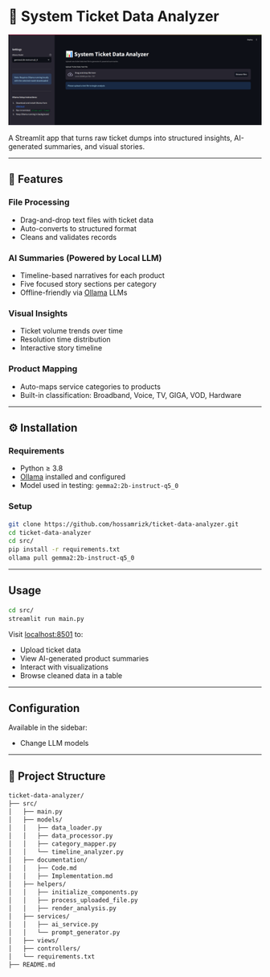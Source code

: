 # 🧠 System Ticket Data Analyzer

![Streamlit App](src/assets/screenshot.png) 

A Streamlit app that turns raw ticket dumps into structured insights, AI-generated summaries, and visual stories.

---

## 🚀 Features

### File Processing
- Drag-and-drop text files with ticket data  
- Auto-converts to structured format  
- Cleans and validates records  

### AI Summaries (Powered by Local LLM)
- Timeline-based narratives for each product  
- Five focused story sections per category  
- Offline-friendly via [Ollama](https://ollama.ai) LLMs  

### Visual Insights
- Ticket volume trends over time  
- Resolution time distribution  
- Interactive story timeline  

### Product Mapping
- Auto-maps service categories to products  
- Built-in classification: Broadband, Voice, TV, GIGA, VOD, Hardware  

---

## ⚙️ Installation

### Requirements
- Python ≥ 3.8  
- [Ollama](https://ollama.ai) installed and configured  
- Model used in testing: `gemma2:2b-instruct-q5_0`

### Setup

```bash
git clone https://github.com/hossamrizk/ticket-data-analyzer.git
cd ticket-data-analyzer
cd src/
pip install -r requirements.txt
ollama pull gemma2:2b-instruct-q5_0
```

---

## Usage

```bash
cd src/
streamlit run main.py
```

Visit [localhost:8501](http://localhost:8501) to:

- Upload ticket data  
- View AI-generated product summaries  
- Interact with visualizations  
- Browse cleaned data in a table  

---

## Configuration

Available in the sidebar:

- Change LLM models  

---

## 📃 Project Structure

```plaintext
ticket-data-analyzer/
├── src/
│   ├── main.py                   
│   ├── models/                  
│   │   ├── data_loader.py       
│   │   ├── data_processor.py    
│   │   ├── category_mapper.py  
│   │   └── timeline_analyzer.py 
│   ├── documentation/                 
│   │   ├── Code.md       
│   │   ├── Implementation.md
│   ├── helpers/                 
│   │   ├── initialize_components.py       
│   │   ├── process_uploaded_file.py    
│   │   ├── render_analysis.py
│   ├── services/                
│   │   ├── ai_service.py        
│   │   └── prompt_generator.py  
│   ├── views/                   
│   ├── controllers/            
│   └── requirements.txt           
├── README.md             
```

